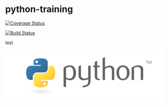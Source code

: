 # python-training


[![Coverage Status](https://coveralls.io/repos/github/python-code-level/python-training/badge.svg?branch=master)](https://coveralls.io/github/python-code-level/python-training?branch=master)

[![Build Status](https://travis-ci.com/python-code-level/ticross.svg?branch=master)](https://travis-ci.com/python-code-level/ticross) 


test

![alt text](images/python-logo-master-v3-TM.png)
